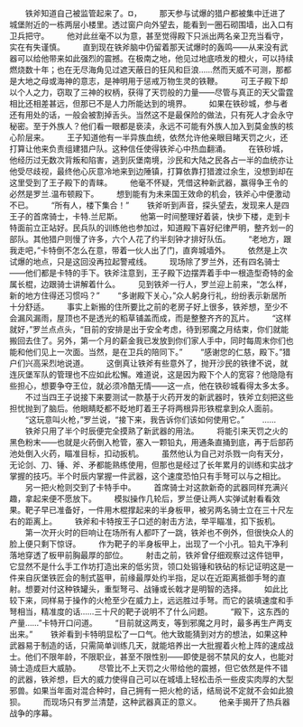 　　铁斧知道自己被监管起来了。¤，
　　那天参与试爆的猎户都被集中迁进了城堡附近的一栋两层小楼里。透过窗户向外望去，能看到一圈石砌围墙，出入口有卫兵把守。
　　他对此丝毫不以为意，甚至觉得殿下只派出两名亲卫充当看守，实在有失谨慎。
　　直到现在铁斧脑中仍留着那天试爆时的轰鸣——从来没有武器可以给他带来如此强烈的震撼。在极南之地，他见过地底喷发的橙火，可以持续燃烧数十年；也在无尽海角见过遮天蔽日的狂风和巨浪……然而天威不可测，那都是大地之母或海神的意志，是神明用于惩戒万物生灵的铁鞭。
　　可王子殿下却以个人之力，窃取了三神的权柄，获得了天罚般的力量——尽管与真正的天父雷霆相比还相差甚远，但那已不是人力所能达到的境界。
　　如果在铁砂城，参与者还有用处的话，一般会被割掉舌头。当然这不是最保险的做法，只有死人才会永守秘密。至于外族人？他们看一眼都是亵渎，永远不可能有外族人加入到莫金族的核心阶层来。
　　王子知道他有一半异族血统，依然允许他亲眼目睹天罚之火，还打算让他来负责组建猎户队。这种信任使得铁斧心中热血翻涌。
　　在铁砂城，他经历过无数次背叛和陷害，逃到灰堡南境，沙民和大陆之民各占一半的血统亦让他受尽歧视，最终他心灰意冷地来到边陲镇，打算依靠打猎渡过余生，没想到却在这里受到了王子殿下的青睐。
　　他毫不怀疑，凭借这种新武器，赢得争王令的必然是罗兰.温布顿殿下。
　　想到能有为未来国王效命的机会，铁斧心中便激动不已。
　　“所有人，楼下集合！”
　　铁斧听到声音，探头望去，发现来人是四王子的首席骑士，卡特.兰尼斯。
　　他第一时间整理好着装，快步下楼，走到卡特面前立正站好。民兵队的训练他也参加过，知道殿下喜好纪律严明，整齐划一的部队。其他猎户则慢了许多，六个人花了约半刻钟才排好队伍。
　　“老地方，跟我走吧，”卡特倒不怎么在意，带着一伙人出了门，直奔城墙外。
　　依然是上次试爆的地点，只是这回没再拉起警戒线。
　　现场除了罗兰外，还有四名骑士——他们都是卡特的手下。铁斧注意到，王子殿下边摆弄着手中一根造型奇特的金属长棍，边跟骑士讲解着什么。
　　见到铁斧一行人，罗兰迎上前来，“怎么样，新的地方住得还习惯吗？”
　　“多谢殿下关心，”众人躬身行礼，纷纷表示新居所十分舒适。
　　事实上新搬的住所要比之前的老房子好上很多，铁斧想，至少不会漏风漏雨，屋顶也不是透光的稻草铺盖而成，而是整整齐齐的瓦片。
　　“这样就好，”罗兰点点头，“目前的安排是出于安全考虑，待到邪魔之月结束，你们就能搬回去住了。另外，第一个月的薪金我已发放到你们家人手中，同时每周末你们也能和他们见上一次面。当然，是在卫兵的陪同下。”
　　“感谢您的仁慈，殿下。”猎户们兴高采烈地说道。
　　这倒真让铁斧有些意外了，抛开沙民的铁律不说，就连灰堡军队的管理也不应如此松懈。难道说，这是因为殿下个人的宽容？他隐隐有些担心，想要争夺王位，就必须冷酷无情——这一点，他在铁砂城看得太多太多。
　　不过当四王子说接下来要测试一款基于火药开发的新武器时，铁斧立刻把这些担忧抛到了脑后。他眼睛眨都不眨地盯着王子将两根异形铁棍拿到众人面前。
　　“这玩意叫火枪，”罗兰说，“接下来，我告诉你们该如何使用它。”
　　……
　　铁斧只用了半个时辰便完全摸熟了新武器的用法。
　　将能引来天罚之火的黑色粉末——也就是火药倒入枪管，塞入一颗铅丸，用通条直捅到底，再于后部药池处倒入火药，瞄准目标，扣动扳机。
　　虽然他认为自己对杀戮一向有天分，无论剑、刀、锤、斧、矛都能熟练使用，但那也是经过了长年累月的训练和实战才掌握的技巧。半个时辰内掌握一件武器，这个速度恐怕只有手弩可以与之相比。
　　另一把火枪则交到了卡特手中。
　　首席骑士对这款新奇的武器同样充满兴趣，拿起来便不愿放下。
　　模拟操作几轮后，罗兰便让两人实弹试射看看效果。靶子早已准备好，一件用木棍撑起来的半身板甲，被另两名骑士立在三十尺左右的距离上。
　　铁斧和卡特按王子口述的射击方法，举平瞄准，扣下扳机。
　　第一次开火时的巨响让在场所有人都吓了一跳，铁斧也不例外，但很快众人的脸上便只剩下惊讶。
　　作为靶子的半身板甲上，出现了一个小孔。铅丸干净利落地穿透了板甲前胸最厚的部位。
　　射击之前，铁斧曾仔细观察过这件铠甲，它显然不是什么手工作坊打造出来的低劣货，领口处锻锤和铁砧的标记证明这是一件来自灰堡铁匠会的制式盔甲，前缘最厚处约半指，足以在近距离抵御手弩的直射。想要对付这种铁罐头，重型弩弓、战锤或长戟才是明智的选择。
　　如此比较下来，同样易于操作的火枪至少在威力上，远远胜过手弩。而它的装填速度和手弩相当，精准度的话……三十尺的靶子说明不了什么问题。
　　“殿下，这东西的产量……”卡特开口问道。
　　“目前就这两支，等到邪魔之月时，最多再生产两支出来。”
　　铁斧看到卡特明显松了一口气。他大致能猜到对方的想法，如果这种武器易于制造的话，只需简单训练几天，就能培养出一大批握着火枪上阵的速成战士。他们不限年龄，不限职业，甚至不限性别——即使是弱不禁风的女人，也能对骑士造成巨大威胁。
　　尽管比不上天罚之火带给他的震撼，但它依然是件不错的武器，铁斧想，巨大的威力使得自己可以在城墙上轻松击杀一些皮实肉厚的大型邪兽。如果当年面对混合种时，自己拥有一把火枪的话，结局说不定就不会如此狼狈。
　　而现场只有罗兰清楚，这种武器真正的意义。
　　他亲手揭开了热兵器战争的序幕。